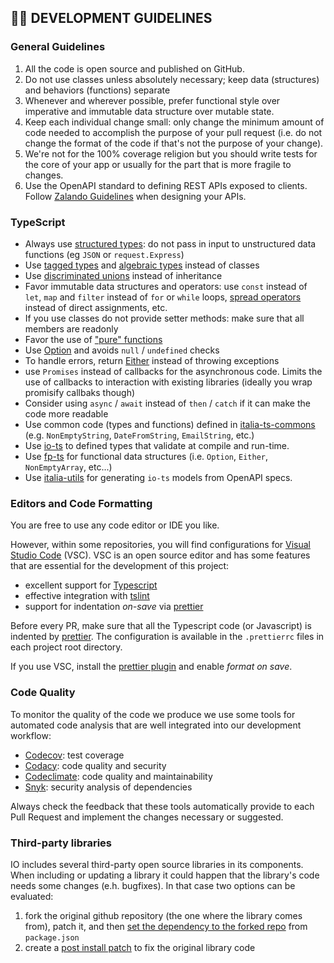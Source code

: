 ## 👷🏻 DEVELOPMENT GUIDELINES

### General Guidelines

1. All the code is open source and published on GitHub.
1. Do not use classes unless absolutely necessary; keep data (structures) and behaviors (functions) separate
1. Whenever and wherever possible, prefer functional style over imperative and immutable data structure over mutable state.
1. Keep each individual change small: only change the minimum amount of code needed to accomplish the purpose of your pull request (i.e. do not change the format of the code if that's not the purpose of your change).
1. We're not for the 100% coverage religion but you should write tests for the core of your app or usually for the part that is more fragile to changes.
1. Use the OpenAPI standard to defining REST APIs exposed to clients. Follow [Zalando Guidelines](http://zalando.github.io/restful-api-guidelines/) when designing your APIs.

### TypeScript

* Always use [structured types](https://github.com/gcanti/io-ts): do not pass in input to unstructured data functions (eg `JSON` or `request.Express`)
* Use [tagged types](https://blog.mariusschulz.com/2016/11/03/typescript-2-0-tagged-union-types) and [algebraic types](https://stackoverflow.com/questions/33915459/algebraic-data-types-in-typescript) instead of classes
* Use [discriminated unions](http://www.typescriptlang.org/docs/handbook/advanced-types.html#discriminated-unions) instead of inheritance
* Favor immutable data structures and operators: use `const` instead of `let`, `map` and `filter` instead of `for` or `while` loops, [spread operators](https://davidwalsh.name/merge-objects) instead of direct assignments, etc.
* If you use classes do not provide setter methods: make sure that all members are readonly
* Favor the use of ["pure" functions](https://medium.com/@jamesjefferyuk/javascript-what-are-pure-functions-4d4d5392d49c)
* Use [Option](https://github.com/gcanti/fp-ts/blob/master/src/Option.ts) and avoids `null` / `undefined` checks
* To handle errors, return [Either](https://github.com/gcanti/fp-ts/blob/master/src/Either.ts) instead of throwing exceptions
* use `Promises` instead of callbacks for the asynchronous code. Limits the use of callbacks to interaction with existing libraries (ideally you wrap promisify callbaks though)
* Consider using `async` / `await` instead of `then` / `catch` if it can make the code more readable
* Use common code (types and functions) defined in [italia-ts-commons](https://github.com/teamdigitale/italia-ts-commons) (e.g. `NonEmptyString`, `DateFromString`, `EmailString`, etc.)
* Use [io-ts](https://github.com/gcanti/io-ts) to defined types that validate at compile and run-time.
* Use [fp-ts](https://github.com/gcanti/fp-ts) for functional data structures (i.e. `Option`, `Either`, `NonEmptyArray`, etc...)
* Use [italia-utils](https://github.com/teamdigitale/italia-utils) for generating `io-ts` models from OpenAPI specs.

### Editors and Code Formatting

You are free to use any code editor or IDE you like.

However, within some repositories, you will find configurations
for [Visual Studio Code](https://code.visualstudio.com/) (VSC).
VSC is an open source editor and has some features that are essential for the development of this project:

* excellent support for [Typescript](http://www.typescriptlang.org)
* effective integration with [tslint](https://palantir.github.io/tslint/)
* support for indentation _on-save_ via [prettier](https://github.com/prettier/prettier)

Before every PR, make sure that all the Typescript code (or Javascript)
is indented by [prettier](https://github.com/prettier/prettier).
The configuration is available in the `.prettierrc` files in each
project root directory.

If you use VSC, install the [prettier plugin](https://marketplace.visualstudio.com/items?itemName=esbenp.prettier-vscode) and enable _format on save_.

### Code Quality

To monitor the quality of the code we produce we use some tools
for automated code analysis that are well integrated into our development
workflow:

* [Codecov](https://codecov.io): test coverage
* [Codacy](https://www.codacy.com/): code quality and security
* [Codeclimate](https://codeclimate.com): code quality and maintainability
* [Snyk](https://snyk.io): security analysis of dependencies

Always check the feedback that these tools automatically provide to each
Pull Request and implement the changes necessary or suggested.


### Third-party libraries

IO includes several third-party open source libraries in its components. When including or updating a library it could happen that the library's code needs some changes (e.h. bugfixes). In that case two options can be evaluated:

1. fork the original github repository (the one where the library comes from), patch it, and then [set the dependency to the forked repo](https://docs.npmjs.com/files/package.json#github-urls) from `package.json`
2. create a [post install patch](https://www.npmjs.com/package/patch-package) to fix the original library code
